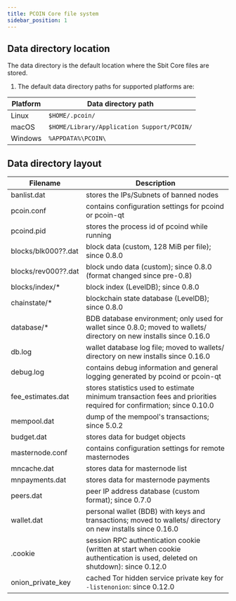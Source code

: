 ```yaml
---
title: PCOIN Core file system
sidebar_position: 1
---
```


## Data directory location

The data directory is the default location where the Sbit Core files are stored.

1. The default data directory paths for supported platforms are:

| Platform | Data directory path                        |
| -------- | ------------------------------------------ |
| Linux    | `$HOME/.pcoin/`                            |
| macOS    | `$HOME/Library/Application Support/PCOIN/` |
| Windows  | `%APPDATA%\PCOIN\`                         |

## Data directory layout

| Filename            | Description                                                                                                                |
| ------------------- | -------------------------------------------------------------------------------------------------------------------------- |
| banlist.dat         | stores the IPs/Subnets of banned nodes                                                                                     |
| pcoin.conf          | contains configuration settings for pcoind or pcoin-qt                                                                     |
| pcoind.pid          | stores the process id of pcoind while running                                                                              |
| blocks/blk000??.dat | block data (custom, 128 MiB per file); since 0.8.0                                                                         |
| blocks/rev000??.dat | block undo data (custom); since 0.8.0 (format changed since pre-0.8)                                                       |
| blocks/index/\*     | block index (LevelDB); since 0.8.0                                                                                         |
| chainstate/\*       | blockchain state database (LevelDB); since 0.8.0                                                                           |
| database/\*         | BDB database environment; only used for wallet since 0.8.0; moved to wallets/ directory on new installs since 0.16.0       |
| db.log              | wallet database log file; moved to wallets/ directory on new installs since 0.16.0                                         |
| debug.log           | contains debug information and general logging generated by pcoind or pcoin-qt                                             |
| fee_estimates.dat   | stores statistics used to estimate minimum transaction fees and priorities required for confirmation; since 0.10.0         |
| mempool.dat         | dump of the mempool's transactions; since 5.0.2                                                                            |
| budget.dat          | stores data for budget objects                                                                                             |
| masternode.conf     | contains configuration settings for remote masternodes                                                                     |
| mncache.dat         | stores data for masternode list                                                                                            |
| mnpayments.dat      | stores data for masternode payments                                                                                        |
| peers.dat           | peer IP address database (custom format); since 0.7.0                                                                      |
| wallet.dat          | personal wallet (BDB) with keys and transactions; moved to wallets/ directory on new installs since 0.16.0                 |
| .cookie             | session RPC authentication cookie (written at start when cookie authentication is used, deleted on shutdown): since 0.12.0 |
| onion_private_key   | cached Tor hidden service private key for `-listenonion`: since 0.12.0                                                     |
